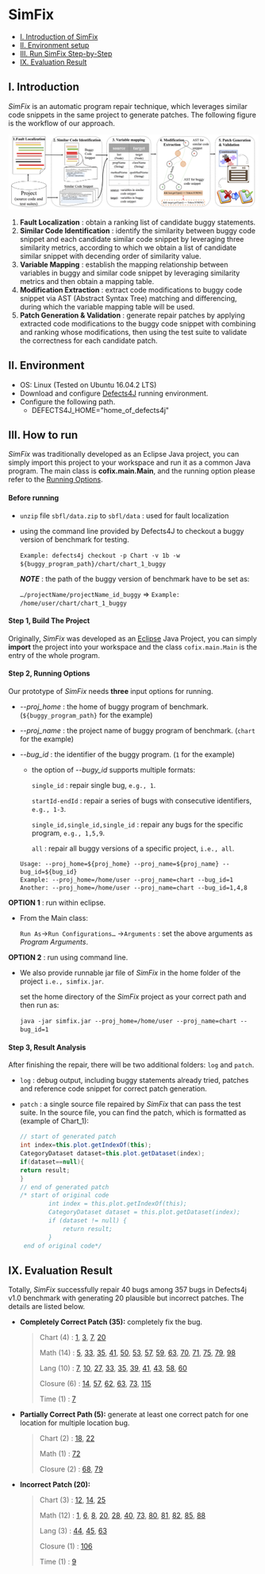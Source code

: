 # SimFix

* [I. Introduction of SimFix](#user-content-i-introduction)
* [II. Environment setup](#user-content-ii-environment)
* [III. Run SimFix Step-by-Step](#user-content-iii-how-to-run)
* [IX. Evaluation Result](#user-content-ix-evaluation-result)

## I. Introduction

*SimFix* is an automatic program repair technique, which leverages similar code snippets in the same project to generate patches. The following figure is the workflow of our approach.

![The workflow of this technique.\label{workflow}](./doc/figure/overview.png)

1. **Fault Localization** : obtain a ranking list of candidate buggy statements.
2. **Similar Code Identification** : identify the similarity between buggy code snippet and each candidate similar code snippet by leveraging three similarity metrics, according to which we obtain a list of candidate similar snippet with decending order of similarity value.
3. **Variable Mapping** : establish the mapping relationship between variables in buggy and similar code snippet by leveraging similarity metrics and then obtain a mapping table.
4. **Modification Extraction** : extract code modifications to buggy code snippet via AST (Abstract Syntax Tree) matching and differencing, during which the variable mapping table will be used.
5. **Patch Generation & Validation** : generate repair patches by applying extracted code modifications to the buggy code snippet with combining and ranking whose modifications, then using the test suite to validate the correctness for each candidate patch.

## II. Environment

* OS: Linux (Tested on Ubuntu 16.04.2 LTS)
* Download and configure [Defects4J](https://github.com/rjust/defects4j) running environment.
* Configure the following path.
  * DEFECTS4J_HOME="home_of_defects4j"



## III. How to run

*SimFix* was traditionally developed as an Eclipse Java project, you can simply import this project to your workspace and run it as a common Java program. The main class is **cofix.main.Main**, and the running option please refer to the [Running Options](#user-content-step-2-running-options).

#### Before running

* `unzip` file `sbfl/data.zip` to `sbfl/data`  : used for fault localization

* using the command line provided by Defects4J to checkout a buggy version of benchmark for testing.

   `Example: defects4j checkout -p Chart -v 1b -w ${buggy_program_path}/chart/chart_1_buggy`

  **_NOTE_** : the path of the buggy version of benchmark have to be set as:

  `…/projectName/projectName_id_buggy`  => `Example: /home/user/chart/chart_1_buggy`

#### Step 1, Build The Project

Originally, *SimFix* was developed as an [Eclipse](http://www.eclipse.org/mars/) Java Project, you can simply **import** the project into your workspace and the class `cofix.main.Main` is the entry of the whole program.

#### Step 2, Running Options 

Our prototype of *SimFix* needs **three** input options for running.

* *-\-proj_home* : the home of buggy program of benchmark. (`${buggy_program_path}` for the example)

* *-\-proj_name* : the project name of buggy program of benchmark. (`chart` for the example)

* *-\-bug_id* : the identifier of the buggy program. (`1` for the example)

  * the option of *-\-bugy_id* supports multiple formats:

    `single_id` : repair single bug, `e.g., 1`.

    `startId-endId` : repair a series of bugs with consecutive identifiers, `e.g., 1-3`.

    `single_id,single_id,single_id` : repair any bugs for the specific program, `e.g., 1,5,9`.

    `all` : repair all buggy versions of a specific project, `i.e., all`.

  ```shell
  Usage: --proj_home=${proj_home} --proj_name=${proj_name} --bug_id=${bug_id}
  Example: --proj_home=/home/user --proj_name=chart --bug_id=1
  Another: --proj_home=/home/user --proj_name=chart --bug_id=1,4,8
  ```

**OPTION 1** : run within eclipse.

* From the Main class:

   `Run As`→`Run Configurations…` →`Arguments` : set the above arguments as *Program Arguments*.

**OPTION 2** : run using command line.

* We also provide runnable jar file of *SimFix* in the home folder of the project `i.e., simfix.jar`.

  set the home directory of the *SimFix* project as your correct path and then run as:

  `java -jar simfix.jar --proj_home=/home/user --proj_name=chart --bug_id=1`

#### Step 3, Result Analysis

After finishing the repair, there will be two additional folders: `log` and `patch`.

* `log` : debug output, including buggy statements already tried, patches and reference code snippet for correct patch generation.

* `patch` : a single source file repaired by *SimFix* that can pass the test suite. In the source file, you can find the patch, which is formatted as (example of Chart_1):

  ```java
  // start of generated patch
  int index=this.plot.getIndexOf(this);
  CategoryDataset dataset=this.plot.getDataset(index);
  if(dataset==null){
  return result;
  }
  // end of generated patch
  /* start of original code
          int index = this.plot.getIndexOf(this);
          CategoryDataset dataset = this.plot.getDataset(index);
          if (dataset != null) {
              return result;
          }
   end of original code*/
  ```

## IX. Evaluation Result

Totally, *SimFix* successfully repair 40 bugs among 357 bugs in Defects4j v1.0 benchmark with generating 20 plausible but incorrect patches. The details are listed below.

* **Completely Correct Patch (35):** completely fix the bug.

  > Chart (4) : [1](./final/patch/chart/1/0/1_AbstractCategoryItemRenderer.java#L1795), [3](./final/patch/3/0/1_TimeSeries.java#L626), [7](./final/patch/chart/7/0/1_TimePeriodValues.java#L299), [20](./final/patch/chart/20/0/1_ValueMarker.java#L95)
  >
  > Math (14) : [5](./final/patch/math), [33](./final/patch/math), [35](./final/patch/math), [41](./final/patch/math), [50](./final/patch/math), [53](./final/patch/math), [57](./final/patch/math), [59](./final/patch/math), [63](./final/patch/math), [70](./final/patch/math), [71](./final/patch/math), [75](./final/patch/math), [79](./final/patch/math), [98](./final/patch/math)
  >
  > Lang (10) : [7](./final/patch/lang), [10](./final/patch/lang), [27](./final/patch/lang), [33](./final/patch/lang), [35](./final/patch/lang), [39](./final/patch/lang), [41](./final/patch/lang), [43](./final/patch/lang), [58](./final/patch/lang), [60](./final/patch/lang)
  >
  > Closure (6) : [14](./final/patch/closure), [57](./final/patch/closure), [62](./final/patch/closure), [63](./final/patch/closure), [73](./final/patch/closure), [115](./final/patch/closure)
  >
  > Time (1) : [7](./final/patch/time)

* **Partially Correct Path (5):** generate at least one correct patch for one location for multiple location bug.

  > Chart (2) : [18](./final/patch/chart/18/1/1_DefaultKeyedValues.java#L334), [22](./final/patch/chart/0/1_KeyedObjects2D.java#L344)
  >
  > Math (1) : [72](./final/patch/math)
  >
  > Closure (2) : [68](./final/patch/closure), [79](./final/patch/closure)

* **Incorrect Patch (20):**

  > Chart (3) : [12](./final/patch/chart/12/0/1_MultiplePiePlot.java#L145), [14](./final/patch/chart/14/3/1_CategoryPlot.java#L2440), [25](./final/patch/chart/25/0/1_DatasetUtilities.java#L576)
  >
  > Math (12) : [1](./final/patch/math), [6](./final/patch/math), [8](./final/patch/math), [20](./final/patch/math), [28](./final/patch/math), [40](./final/patch/math), [73](./final/patch/math), [80](./final/patch/math), [81](./final/patch/math), [82](./final/patch/math), [85](./final/patch/math), [88](./final/patch/math)
  >
  > Lang (3) : [44](./final/patch/lang), [45](./final/patch/lang), [63](./final/patch/lang)
  >
  > Closure (1) : [106](./final/patch/closure)
  >
  > Time (1) : [9](./final/patch/time)

  ​



